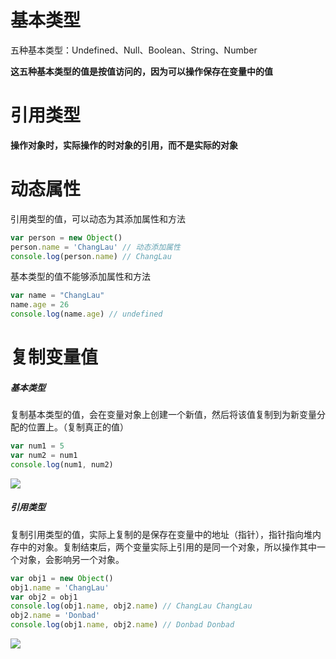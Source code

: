 # 基本类型

五种基本类型：Undefined、Null、Boolean、String、Number

**这五种基本类型的值是按值访问的，因为可以操作保存在变量中的值**

# 引用类型

**操作对象时，实际操作的时对象的引用，而不是实际的对象**

# 动态属性

引用类型的值，可以动态为其添加属性和方法

```JavaScript
var person = new Object()
person.name = 'ChangLau' // 动态添加属性
console.log(person.name) // ChangLau
```

基本类型的值不能够添加属性和方法

```JavaScript
var name = "ChangLau"
name.age = 26
console.log(name.age) // undefined
```

# 复制变量值

##### 基本类型

复制基本类型的值，会在变量对象上创建一个新值，然后将该值复制到为新变量分配的位置上。（复制真正的值）

```JavaScript
var num1 = 5
var num2 = num1
console.log(num1, num2)
```

![](http://pp4fpv0tk.bkt.clouddn.com/%E5%A4%8D%E5%88%B6%E5%9F%BA%E6%9C%AC%E7%B1%BB%E5%9E%8B%E5%80%BC%20.png)

##### 引用类型

复制引用类型的值，实际上复制的是保存在变量中的地址（指针），指针指向堆内存中的对象。复制结束后，两个变量实际上引用的是同一个对象，所以操作其中一个对象，会影响另一个对象。

```JavaScript
var obj1 = new Object()
obj1.name = 'ChangLau'
var obj2 = obj1
console.log(obj1.name, obj2.name) // ChangLau ChangLau
obj2.name = 'Donbad'
console.log(obj1.name, obj2.name) // Donbad Donbad
```

![](http://pp4fpv0tk.bkt.clouddn.com/%E5%A4%8D%E5%88%B6%E5%BC%95%E7%94%A8%E7%B1%BB%E5%9E%8B%E5%80%BC.png)
